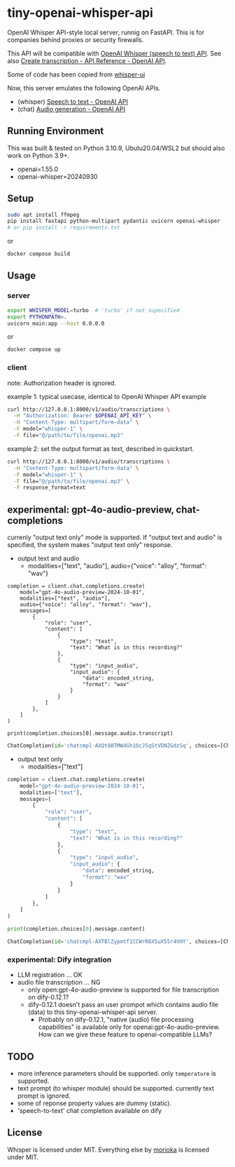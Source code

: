 # tiny-openai-whisper-api

OpenAI Whisper API-style local server, runnig on FastAPI. This is for companies behind proxies or security firewalls.

This API will be compatible with [OpenAI Whisper (speech to text) API](https://openai.com/blog/introducing-chatgpt-and-whisper-apis). See also  [Create transcription - API Reference - OpenAI API](https://platform.openai.com/docs/api-reference/audio/create).

Some of code has been copied from [whisper-ui](https://github.com/hayabhay/whisper-ui)


Now, this server emulates the following OpenAI APIs. 

- (whisper) [Speech to text - OpenAI API](https://platform.openai.com/docs/guides/speech-to-text)
- (chat) [Audio generation - OpenAI API](https://platform.openai.com/docs/guides/audio?audio-generation-quickstart-example=audio-in)

## Running Environment

This was built & tested on Python 3.10.9, Ubutu20.04/WSL2 but should also work on Python 3.9+.

- openai=1.55.0
- openai-whisper=20240930

## Setup

```bash
sudo apt install ffmpeg
pip install fastapi python-multipart pydantic uvicorn openai-whisper
# or pip install -r requirements.txt
```

or 

```bash
docker compose build
```

## Usage

### server
```bash
export WHISPER_MODEL=turbo  # 'turbo' if not supecified
export PYTHONPATH=.
uvicorn main:app --host 0.0.0.0
```

or 

```bash
docker compose up
```

### client

note: Authorization header is ignored.

example 1: typical usecase, identical to OpenAI Whisper API example

```bash
curl http://127.0.0.1:8000/v1/audio/transcriptions \
  -H "Authorization: Bearer $OPENAI_API_KEY" \
  -H "Content-Type: multipart/form-data" \
  -F model="whisper-1" \
  -F file="@/path/to/file/openai.mp3"
```

example 2: set the output format as text, described in quickstart.

```bash
curl http://127.0.0.1:8000/v1/audio/transcriptions \
  -H "Content-Type: multipart/form-data" \
  -F model="whisper-1" \
  -F file="@/path/to/file/openai.mp3" \
  -F response_format=text
```
## experimental: gpt-4o-audio-preview, chat-completions

currenly "output text only" mode is supported. 
If "output text and audio" is specified, the system makes "output text only" response.

- output text and audio
  - modalities=["text", "audio"], audio={"voice": "alloy", "format": "wav"}

```
completion = client.chat.completions.create(
    model="gpt-4o-audio-preview-2024-10-01",
    modalities=["text", "audio"],
    audio={"voice": "alloy", "format": "wav"},
    messages=[
        {
            "role": "user",
            "content": [
                { 
                    "type": "text",
                    "text": "What is in this recording?"
                },
                {
                    "type": "input_audio",
                    "input_audio": {
                        "data": encoded_string,
                        "format": "wav"
                    }
                }
            ]
        },
    ]
)

print(completion.choices[0].message.audio.transcript)
```

```python
ChatCompletion(id='chatcmpl-AXQt8BTMW4Gh1OcJ5qStVDNZGdzSq', choices=[Choice(finish_reason='stop', index=0, logprobs=None, message=ChatCompletionMessage(content=None, refusal=None, role='assistant', audio=ChatCompletionAudio(id='audio_6744555cc6d48190b67e70798ab606c3', data='{{base64-wav}}', expires_at=1732535148, transcript='The recording contains a voice stating that the sun rises in the east and sets in the west, a fact that has been observed by humans for thousands of years.'), function_call=None, tool_calls=None))], created=1732531546, model='gpt-4o-audio-preview-2024-10-01', object='chat.completion', service_tier=None, system_fingerprint='fp_130ac2f073', usage=CompletionUsage(completion_tokens=236, prompt_tokens=86, total_tokens=322, completion_tokens_details=CompletionTokensDetails(accepted_prediction_tokens=0, audio_tokens=188, reasoning_tokens=0, rejected_prediction_tokens=0, text_tokens=48), prompt_tokens_details=PromptTokensDetails(audio_tokens=69, cached_tokens=0, text_tokens=17, image_tokens=0)))
```

- output text only
  - modalities=["text"]

```python
completion = client.chat.completions.create(
    model="gpt-4o-audio-preview-2024-10-01",
    modalities=["text"],
    messages=[
        {
            "role": "user",
            "content": [
                { 
                    "type": "text",
                    "text": "What is in this recording?"
                },
                {
                    "type": "input_audio",
                    "input_audio": {
                        "data": encoded_string,
                        "format": "wav"
                    }
                }
            ]
        },
    ]
)

print(completion.choices[0].message.content)
```

```python
ChatCompletion(id='chatcmpl-AXTBlZypmtf1CCWrR6X5uX55r4VHY', choices=[Choice(finish_reason='stop', index=0, logprobs=None, message=ChatCompletionMessage(content="The recording contains a statement about the sun's movement, stating that the sun rises in the east and sets in the west, a fact that has been observed by humans for thousands of years.", refusal=None, role='assistant', audio=None, function_call=None, tool_calls=None))], created=1732540389, model='gpt-4o-audio-preview-2024-10-01', object='chat.completion', service_tier=None, system_fingerprint='fp_130ac2f073', usage=CompletionUsage(completion_tokens=38, prompt_tokens=86, total_tokens=124, completion_tokens_details=CompletionTokensDetails(accepted_prediction_tokens=0, audio_tokens=0, reasoning_tokens=0, rejected_prediction_tokens=0, text_tokens=38), prompt_tokens_details=PromptTokensDetails(audio_tokens=69, cached_tokens=0, text_tokens=17, image_tokens=0)))
```

### experimental: Dify integration

- LLM registration ... OK
- audio file transcription ... NG
  - only open:gpt-4o-audio-preview is supported for file transcription on dify-0.12.1?
  - dify-0.12.1 doesn't pass an user prompot which contains audio file (data) to this tiny-openai-whisper-api server.
    - Probably on dify-0.12.1, "native (audio) file processing capabilities" is available only for openai:gpt-4o-audio-preview. How can we give these feature to openai-compatible LLMs?

## TODO

- more inference parameters should be supported. only `temperature` is supported.
- text prompt (to whisper module) should be supported. currently text prompt is ignored.
- some of reponse property values are dummy (static).
- 'speech-to-text' chat completion available on dify

## License

Whisper is licensed under MIT. Everything else by [morioka](https://github.com/morioka) is licensed under MIT.
